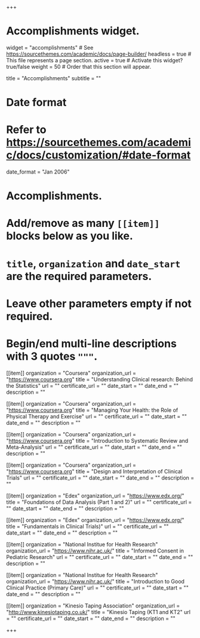 +++
# Accomplishments widget.
widget = "accomplishments"  # See https://sourcethemes.com/academic/docs/page-builder/
headless = true  # This file represents a page section.
active = true  # Activate this widget? true/false
weight = 50  # Order that this section will appear.

title = "Accomplish&shy;ments"
subtitle = ""

# Date format
#   Refer to https://sourcethemes.com/academic/docs/customization/#date-format
date_format = "Jan 2006"

# Accomplishments.
#   Add/remove as many `[[item]]` blocks below as you like.
#   `title`, `organization` and `date_start` are the required parameters.
#   Leave other parameters empty if not required.
#   Begin/end multi-line descriptions with 3 quotes `"""`.

[[item]]
  organization = "Coursera"
  organization_url = "https://www.coursera.org"
  title = "Understanding Clinical research: Behind the Statistics"
  url = ""
  certificate_url = ""
  date_start = ""
  date_end = ""
  description = ""

[[item]]
  organization = "Coursera"
  organization_url = "https://www.coursera.org"
  title = "Managing Your Health: the Role of Physical Therapy and Exercise"
  url = ""
  certificate_url = ""
  date_start = ""
  date_end = ""
  description = ""
  
[[item]]
  organization = "Coursera"
  organization_url = "https://www.coursera.org"
  title = "Introduction to Systematic Review and Meta-Analysis"
  url = ""
  certificate_url = ""
  date_start = ""
  date_end = ""
  description = ""

[[item]]
  organization = "Coursera"
  organization_url = "https://www.coursera.org"
  title = "Design and Interpretation of Clinical Trials"
  url = ""
  certificate_url = ""
  date_start = ""
  date_end = ""
  description = ""
  
  [[item]]
  organization = "Edex"
  organization_url = "https://www.edx.org/"
  title = "Foundations of Data Analysis (Part 1 and 2)"
  url = ""
  certificate_url = ""
  date_start = ""
  date_end = ""
  description = ""
  
  [[item]]
  organization = "Edex"
  organization_url = "https://www.edx.org/"
  title = "Fundamentals in Clinical Trials)"
  url = ""
  certificate_url = ""
  date_start = ""
  date_end = ""
  description = ""
  
  [[item]]
  organization = "National Institue for Health Research"
  organization_url = "https://www.nihr.ac.uk/"
  title = "Informed Consent in Pediatric Research"
  url = ""
  certificate_url = ""
  date_start = ""
  date_end = ""
  description = ""
  
  [[item]]
  organization = "National Institue for Health Research"
  organization_url = "https://www.nihr.ac.uk/"
  title = "Introduction to Good Clinical Practice (Primary Care)"
  url = ""
  certificate_url = ""
  date_start = ""
  date_end = ""
  description = ""
  
  [[item]]
  organization = "Kinesio Taping Association"
  organization_url = "http://www.kinesiotaping.co.uk/"
  title = "Kinesio Taping (KT1 and KT2"
  url = ""
  certificate_url = ""
  date_start = ""
  date_end = ""
  description = ""
  
+++
